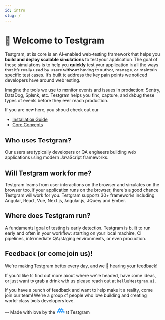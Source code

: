 ```yaml
---
id: intro
slug: /
---
```


# 👋 Welcome to Testgram 

Testgram, at its core is an AI-enabled web-testing framework that helps you **build and deploy scalable simulations** to test your application. 
The goal of these simulations is to help you **quickly** test your application in all the ways that it’s really used by users 
**without** having to author, manage, or maintain specific test cases. 
It’s built to address the key pain points we noticed developers have around web testing. 

Imagine the tools we use to monitor events and issues in production: Sentry, DataDog, Splunk, etc. 
Testgram helps you find, capture, and debug these types of events before they ever reach production.

If you are new here, you should check out our:
* [Installation Guide](getting-started/install)
* [Core Concepts](core/concepts)

## Who uses Testgram?
Our users are typically developers or QA engineers building web applications using modern JavaScript frameworks.

## Will Testgram work for me? 
Testgram learns from user interactions on the browser and simulates on the browser too. 
If your application runs on the browser, there's a good chance Testgram will work for you.
Testgram supports 30+ frameworks including Angular, React, Vue, Next.js, Angular.js, JQuery and Ember. 

## Where does Testgram run?
A fundamental goal of testing is early detection. 
Testgram is built to run early and often in your workflow: starting on your local machine, CI pipelines, 
intermediate QA/staging environments, or even production.

## Feedback (or come join us)!
We're making Testgram better every day, and we 💙 hearing your feedback! 

If you'd like to find out more about where we're headed, have some ideas, or just want to grab a drink with us
please reach out at `hello@testgram.ai`.

If you have a bunch of feedback and want to help make it a reality, come join our team! 
We're a group of people who love building and creating world-class tools developers love.

-- Made with love by the ![](/img/space.svg "Space Dinosaur") at Testgram

